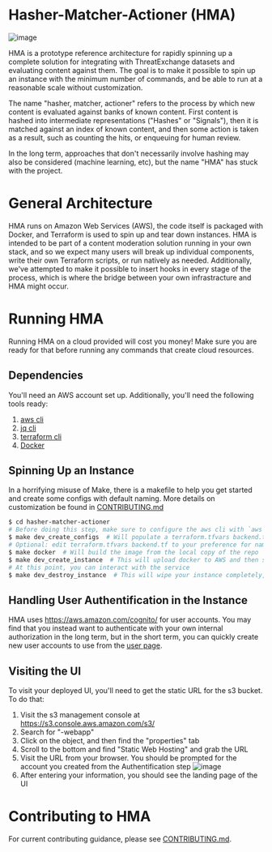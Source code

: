 # Hasher-Matcher-Actioner (HMA)

![image](https://user-images.githubusercontent.com/1654004/111525752-2d5f0200-871b-11eb-9239-98dffecaa45e.png)

HMA is a prototype reference architecture for rapidly spinning up a complete solution for integrating with ThreatExchange datasets and evaluating content against them. The goal is to make it possible to spin up an instance with the minimum number of commands, and be able to run at a reasonable scale without customization.

The name "hasher, matcher, actioner" refers to the process by which new content is evaluated against banks of known content. First content is hashed into intermediate representations ("Hashes" or "Signals"), then it is matched against an index of known content, and then some action is taken as a result, such as counting the hits, or enqueuing for human review.

In the long term, approaches that don't necessarily involve hashing may also be considered (machine learning, etc), but the name "HMA" has stuck with the project.

# General Architecture
HMA runs on Amazon Web Services (AWS), the code itself is packaged with Docker, and Terraform is used to spin up and tear down instances. HMA is intended to be part of a content moderation solution running in your own stack, and so we expect many users will break up individual components, write their own Terraform scripts, or run natively as needed. Additionally, we've attempted to make it possible to insert hooks in every stage of the process, which is where the bridge between your own infrastracture and HMA might occur.

# Running HMA 
Running HMA on a cloud provided will cost you money! Make sure you are ready for that before running any commands that create cloud resources.

## Dependencies
You'll need an AWS account set up. Additionally, you'll need the following tools ready:
1. [aws cli](https://aws.amazon.com/cli/)
2. [jq cli](https://stedolan.github.io/jq/)
3. [terraform cli](https://www.terraform.io/)
4. [Docker](https://www.docker.com/)

## Spinning Up an Instance
In a horrifying misuse of Make, there is a makefile to help you get started and create some configs with default naming. More details on customization be found in [CONTRIBUTING.md](CONTRIBUTING.md)

```bash
$ cd hasher-matcher-actioner
# Before doing this step, make sure to configure the aws cli with `aws configure`
$ make dev_create_configs  # Will populate a terraform.tfvars backend.tf with default names
# Optional: edit terraform.tfvars backend.tf to your preference for names of services
$ make docker  # Will build the image from the local copy of the repo
$ make dev_create_instance  # This will upload docker to AWS and then start the instance
# At this point, you can interact with the service
$ make dev_destroy_instance  # This will wipe your instance completely, leaving no resources on the cloud
```

## Handling User Authentification in the Instance
HMA uses https://aws.amazon.com/cognito/ for user accounts. You may find that you instead want to authenticate with your own internal authorization in the long term, but in the short term, you can quickly create new user accounts to use from the [user page](https://console.aws.amazon.com/cognito/users/).

## Visiting the UI
To visit your deployed UI, you'll need to get the static URL for the s3 bucket. To do that:
1. Visit the s3 management console at https://s3.console.aws.amazon.com/s3/
2. Search for "<your prefix>-webapp"
3. Click on the object, and then find the "properties" tab
4. Scroll to the bottom and find "Static Web Hosting" and grab the URL
5. Visit the URL from your browser. You should be prompted for the account you created from the Authentification step
![image](https://user-images.githubusercontent.com/1654004/112202142-49a4e800-8bce-11eb-8ed9-8375e77fe8e1.png)
6. After entering your information, you should see the landing page of the UI

# Contributing to HMA
For current contributing guidance, please see [CONTRIBUTING.md](CONTRIBUTING.md).
